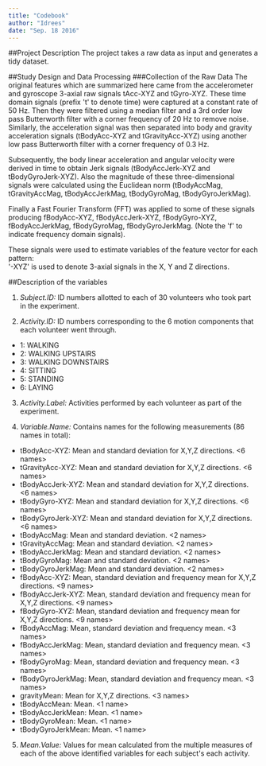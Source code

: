 ```yaml
---
title: "Codebook"
author: "Idrees"
date: "Sep. 18 2016"
---
```


##Project Description
The project takes a raw data as input and generates a tidy dataset.


##Study Design and Data Processing
###Collection of the Raw Data
The original features which are summarized here came from the accelerometer and gyroscope 3-axial raw signals tAcc-XYZ and tGyro-XYZ. These time domain signals (prefix 't' to denote time) were captured at a constant rate of 50 Hz. Then they were filtered using a median filter and a 3rd order low pass Butterworth filter with a corner frequency of 20 Hz to remove noise. Similarly, the acceleration signal was then separated into body and gravity acceleration signals (tBodyAcc-XYZ and tGravityAcc-XYZ) using another low pass Butterworth filter with a corner frequency of 0.3 Hz. 

Subsequently, the body linear acceleration and angular velocity were derived in time to obtain Jerk signals (tBodyAccJerk-XYZ and tBodyGyroJerk-XYZ). Also the magnitude of these three-dimensional signals were calculated using the Euclidean norm (tBodyAccMag, tGravityAccMag, tBodyAccJerkMag, tBodyGyroMag, tBodyGyroJerkMag). 

Finally a Fast Fourier Transform (FFT) was applied to some of these signals producing fBodyAcc-XYZ, fBodyAccJerk-XYZ, fBodyGyro-XYZ, fBodyAccJerkMag, fBodyGyroMag, fBodyGyroJerkMag. (Note the 'f' to indicate frequency domain signals). 

These signals were used to estimate variables of the feature vector for each pattern:  
'-XYZ' is used to denote 3-axial signals in the X, Y and Z directions.

##Description of the variables

1. *Subject.ID:* ID numbers allotted to each of 30 volunteers who took part in the experiment.

2. *Activity.ID:* ID numbers corresponding to the 6 motion components that each volunteer went through.
  - 1: WALKING
  - 2: WALKING UPSTAIRS
  - 3: WALKING DOWNSTAIRS
  - 4: SITTING
  - 5: STANDING
  - 6: LAYING

3. *Activity.Label:* Activities performed by each volunteer as part of the experiment.

4. *Variable.Name:* Contains names for the following measurements (86 names in total):

  - tBodyAcc-XYZ: Mean and standard deviation for X,Y,Z directions. <6 names>
  - tGravityAcc-XYZ: Mean and standard deviation for X,Y,Z directions. <6 names>
  - tBodyAccJerk-XYZ: Mean and standard deviation for X,Y,Z directions. <6 names>
  - tBodyGyro-XYZ: Mean and standard deviation for X,Y,Z directions. <6 names>
  - tBodyGyroJerk-XYZ: Mean and standard deviation for X,Y,Z directions. <6 names>
  - tBodyAccMag: Mean and standard deviation. <2 names>
  - tGravityAccMag: Mean and standard deviation. <2 names>
  - tBodyAccJerkMag: Mean and standard deviation. <2 names>
  - tBodyGyroMag: Mean and standard deviation. <2 names>
  - tBodyGyroJerkMag: Mean and standard deviation. <2 names>
  - fBodyAcc-XYZ: Mean, standard deviation and frequency mean for X,Y,Z directions. <9 names>
  - fBodyAccJerk-XYZ: Mean, standard deviation and frequency mean for X,Y,Z directions. <9 names>
  - fBodyGyro-XYZ: Mean, standard deviation and frequency mean for X,Y,Z directions. <9 names>
  - fBodyAccMag: Mean, standard deviation and frequency mean. <3 names>
  - fBodyAccJerkMag: Mean, standard deviation and frequency mean. <3 names>
  - fBodyGyroMag: Mean, standard deviation and frequency mean. <3 names>
  - fBodyGyroJerkMag: Mean, standard deviation and frequency mean. <3 names>
  - gravityMean: Mean for X,Y,Z directions. <3 names>
  - tBodyAccMean: Mean. <1 name>
  - tBodyAccJerkMean: Mean. <1 name>
  - tBodyGyroMean: Mean. <1 name>
  - tBodyGyroJerkMean: Mean. <1 name>

5. *Mean.Value:* Values for mean calculated from the multiple measures of each of the above identified variables 
    for each subject's each activity.
